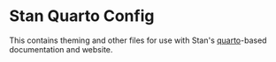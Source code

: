 # Stan Quarto Config

This contains theming and other files for use with Stan's [quarto](https://quarto.org)-based
documentation and website.

